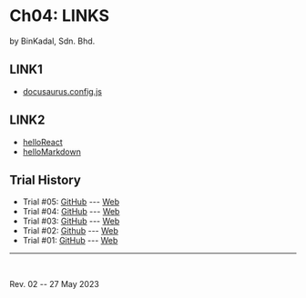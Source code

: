 # Ch04: LINKS
by BinKadal, Sdn. Bhd.

## LINK1
- [docusaurus.config.js](https://docusaurus.io/docs/api/docusaurus-config)

## LINK2
- [helloReact](/helloReact)
- [helloMarkdown](/helloMarkdown)

## Trial History
- Trial #05: [GitHub](https://github.com/yforku/DocuDemo/) --- [Web](https://yforku.github.io/DocuDemo/)
- Trial #04: [GitHub](https://github.com/yforku/docu4/) --- [Web](https://yforku.github.io/docu4/)
- Trial #03: [GitHub](https://github.com/yforku/docu3/) --- [Web](https://yforku.github.io/docu3/)
- Trial #02: [Github](https://github.com/yforku/docu2/) --- [Web](https://yforku.github.io/docu2/)
- Trial #01: [GitHub](https://github.com/yforku/docusaurus/) --- [Web](https://yforku.github.io/docusaurus/)

<hr /><br />

Rev. 02 -- 27 May 2023

<!--
REV02: Sat 27 May 2023 10:00
REV01: Fri 26 May 2023 10:00
START: Thu 25 May 2023 19:00
-->

